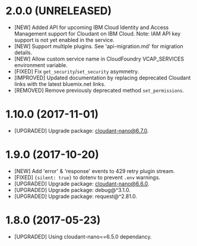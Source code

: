 # 2.0.0 (UNRELEASED)
- [NEW] Added API for upcoming IBM Cloud Identity and Access Management support
  for Cloudant on IBM Cloud. Note: IAM API key support is not yet enabled in the
  service.
- [NEW] Support multiple plugins. See 'api-migration.md' for migration details.
- [NEW] Allow custom service name in CloudFoundry VCAP_SERVICES environment
  variable.
- [FIXED] Fix `get_security`/`set_security` asymmetry.
- [IMPROVED] Updated documentation by replacing deprecated Cloudant links with
  the latest bluemix.net links.
- [REMOVED] Remove previously deprecated method `set_permissions`.

# 1.10.0 (2017-11-01)
- [UPGRADED] Upgrade package: cloudant-nano@6.7.0.

# 1.9.0 (2017-10-20)
- [NEW] Add 'error' & 'response' events to 429 retry plugin stream.
- [FIXED] `{silent: true}` to dotenv to prevent `.env` warnings.
- [UPGRADED] Upgrade package: cloudant-nano@6.6.0.
- [UPGRADED] Upgrade package: debug@^3.1.0.
- [UPGRADED] Upgrade package: request@^2.81.0.

# 1.8.0 (2017-05-23)
- [UPGRADED] Using cloudant-nano==6.5.0 dependancy.
